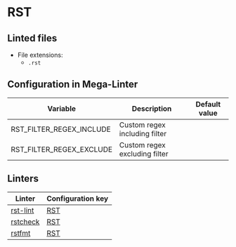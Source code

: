 <!-- markdownlint-disable MD003 MD020 MD033 MD041 -->
<!-- Generated by .automation/build.py, please do not update manually -->
<!-- Instead, update descriptor file at https://github.com/nvuillam/mega-linter/tree/master/megalinter/descriptors/rst.yml -->
# RST

## Linted files

- File extensions:
  - `.rst`

## Configuration in Mega-Linter

| Variable | Description | Default value |
| ----------------- | -------------- | -------------- |
| RST_FILTER_REGEX_INCLUDE | Custom regex including filter |  |
| RST_FILTER_REGEX_EXCLUDE | Custom regex excluding filter |  |

## Linters

| Linter | Configuration key |
| ------ | ----------------- |
| [rst-lint](rst_rst_lint.md) | [RST](rst_rst_lint.md) |
| [rstcheck](rst_rstcheck.md) | [RST](rst_rstcheck.md) |
| [rstfmt](rst_rstfmt.md) | [RST](rst_rstfmt.md) |
